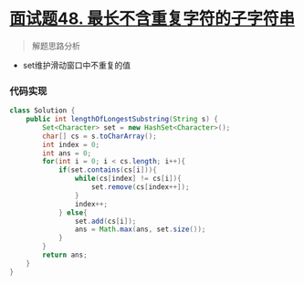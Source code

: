# [面试题48. 最长不含重复字符的子字符串](https://leetcode-cn.com/problems/zui-chang-bu-han-zhong-fu-zi-fu-de-zi-zi-fu-chuan-lcof/)

> 解题思路分析

- set维护滑动窗口中不重复的值

### 代码实现


~~~java
class Solution {
    public int lengthOfLongestSubstring(String s) {
        Set<Character> set = new HashSet<Character>();
        char[] cs = s.toCharArray();
        int index = 0;
        int ans = 0;
        for(int i = 0; i < cs.length; i++){
            if(set.contains(cs[i])){
                while(cs[index] != cs[i]){
                    set.remove(cs[index++]);
                }
                index++;
            } else{
                set.add(cs[i]);
                ans = Math.max(ans, set.size());
            }
        }
        return ans;
    }
}
~~~

